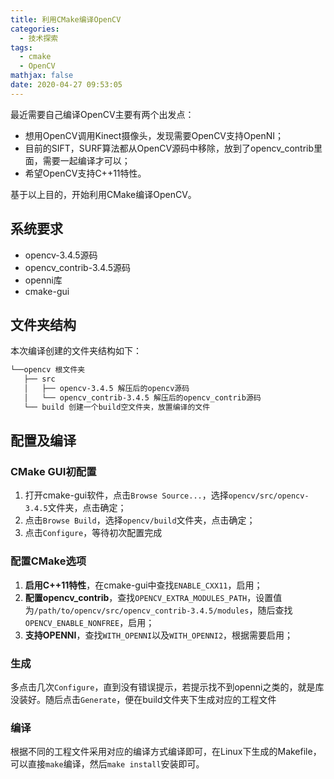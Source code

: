 ```yaml
---
title: 利用CMake编译OpenCV
categories:
  - 技术探索
tags:
  - cmake
  - OpenCV
mathjax: false
date: 2020-04-27 09:53:05
---
```



最近需要自己编译OpenCV主要有两个出发点：

- 想用OpenCV调用Kinect摄像头，发现需要OpenCV支持OpenNI；
- 目前的SIFT，SURF算法都从OpenCV源码中移除，放到了opencv_contrib里面，需要一起编译才可以；
- 希望OpenCV支持C++11特性。

基于以上目的，开始利用CMake编译OpenCV。

## 系统要求

- opencv-3.4.5源码
- opencv_contrib-3.4.5源码
- openni库
- cmake-gui

## 文件夹结构

本次编译创建的文件夹结构如下：

```bash
└──opencv 根文件夹
   ├── src
   │   ├── opencv-3.4.5 解压后的opencv源码
   │   └── opencv_contrib-3.4.5 解压后的opencv_contrib源码
   └── build 创建一个build空文件夹，放置编译的文件
```

## 配置及编译

### CMake GUI初配置

1. 打开cmake-gui软件，点击`Browse Source...`，选择`opencv/src/opencv-3.4.5`文件夹，点击确定；
2. 点击`Browse Build`，选择`opencv/build`文件夹，点击确定；
3. 点击`Configure`，等待初次配置完成

### 配置CMake选项

1. **启用C++11特性**，在cmake-gui中查找`ENABLE_CXX11`，启用；
2. **配置opencv_contrib**，查找`OPENCV_EXTRA_MODULES_PATH`，设置值为`/path/to/opencv/src/opencv_contrib-3.4.5/modules`，随后查找`OPENCV_ENABLE_NONFREE`，启用；
3. **支持OPENNI**，查找`WITH_OPENNI`以及`WITH_OPENNI2`，根据需要启用；

### 生成

多点击几次`Configure`，直到没有错误提示，若提示找不到openni之类的，就是库没装好。随后点击`Generate`，便在build文件夹下生成对应的工程文件

### 编译

根据不同的工程文件采用对应的编译方式编译即可，在Linux下生成的Makefile，可以直接`make`编译，然后`make install`安装即可。
